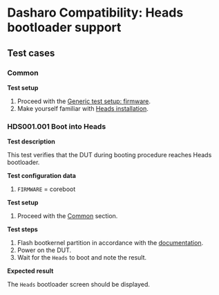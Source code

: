# Dasharo Compatibility: Heads bootloader support

## Test cases

### Common

**Test setup**

1. Proceed with the
    [Generic test setup: firmware](../../generic-test-setup/#firmware).
2. Make yourself familiar with
    [Heads installation](../../../variants/talos_2/installation-manual/#heads-installation).

### HDS001.001 Boot into Heads

**Test description**

This test verifies that the DUT during booting procedure reaches Heads
bootloader.

**Test configuration data**

1. `FIRMWARE` = coreboot

**Test setup**

1. Proceed with the [Common](#common) section.

**Test steps**

1. Flash bootkernel partition in accordance with the
    [documentation](../../../variants/talos_2/installation-manual/#heads-installation).
1. Power on the DUT.
1. Wait for the `Heads` to boot and note the result.

**Expected result**

The `Heads` bootloader screen should be displayed.
